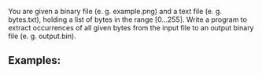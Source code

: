 You are given a binary file (e. g. example.png) and a text file (e. g. bytes.txt), holding a list of bytes in the range [0…255]. Write a program to extract occurrences of all given bytes from the input file to an output binary file (e. g. output.bin).

## Examples:


